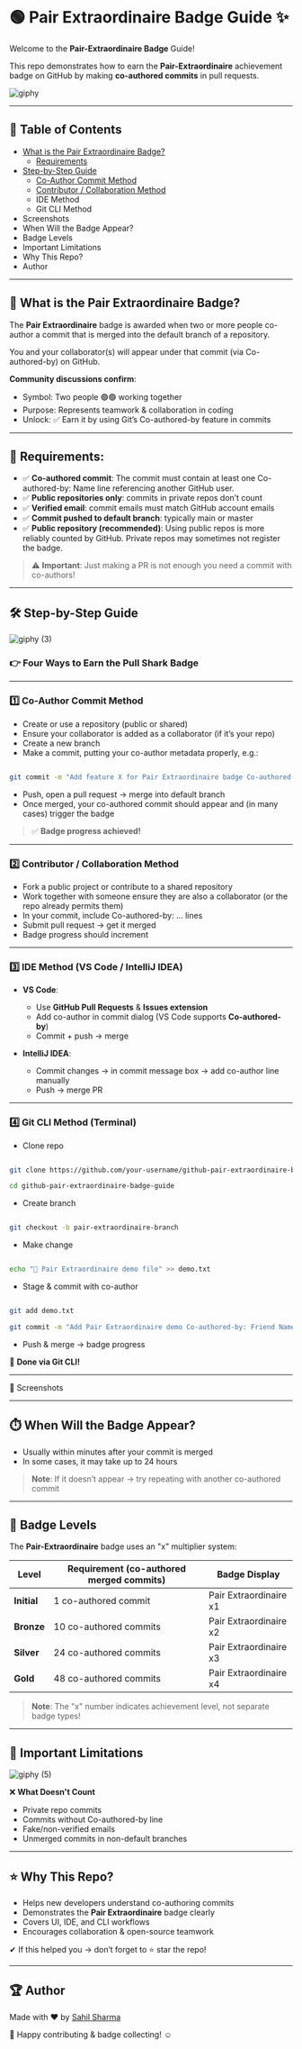 # 🟢 Pair Extraordinaire Badge Guide ✨

Welcome to the **Pair-Extraordinaire Badge** Guide!

This repo demonstrates how to earn the **Pair-Extraordinaire** achievement badge on GitHub by making **co-authored commits** in pull requests.

![giphy](https://github.com/user-attachments/assets/19a4d159-f9e0-425f-a6f8-5352b66a9d2e)

---

## 📢 Table of Contents

- [What is the Pair Extraordinaire Badge?](#-what-is-the-pair-extraordinaire-badge)
  - [Requirements](#-requirements)
- [Step-by-Step Guide](#%EF%B8%8F-step-by-step-guide)
  - [Co-Author Commit Method](#)
  - [Contributor / Collaboration Method](#)
  - IDE Method
  - Git CLI Method
- Screenshots
- When Will the Badge Appear?
- Badge Levels
- Important Limitations
- Why This Repo?
- Author

---

##  📌 What is the Pair Extraordinaire Badge?

The **Pair Extraordinaire** badge is awarded when two or more people co-author a commit that is merged into the default branch of a repository.

You and your collaborator(s) will appear under that commit (via Co-authored-by) on GitHub.

**Community discussions confirm**:
- Symbol: Two people 🟢🟢 working together
- Purpose: Represents teamwork & collaboration in coding
- Unlock: ✅ Earn it by using Git’s Co-authored-by feature in commits

---

## 🔻 Requirements:

- ✅ **Co-authored commit**: The commit must contain at least one Co-authored-by: Name <email> line referencing another GitHub user.
- ✅ **Public repositories only**: commits in private repos don’t count
- ✅ **Verified email**: commit emails must match GitHub account emails
- ✅ **Commit pushed to default branch**: typically main or master
- ✅ **Public repository (recommended)**: Using public repos is more reliably counted by GitHub. Private repos may sometimes not register the badge.

> ⚠️ **Important**: Just making a PR is not enough you need a commit with co-authors!

---

## 🛠️ Step-by-Step Guide

![giphy (3)](https://github.com/user-attachments/assets/de1c4e89-ab71-4705-b1b1-74a82a8ba6f0)

### 👉 Four Ways to Earn the Pull Shark Badge

---

### 1️⃣ Co-Author Commit Method

  -  Create or use a repository (public or shared)
  -  Ensure your collaborator is added as a collaborator (if it’s your repo)
  -  Create a new branch
  -  Make a commit, putting your co-author metadata properly, e.g.:

```bash

git commit -m "Add feature X for Pair Extraordinaire badge Co-authored-by: Collaborator Name <collab@example.com>"

```

  -  Push, open a pull request → merge into default branch
  -  Once merged, your co-authored commit should appear and (in many cases) trigger the badge

>  ✅ **Badge progress achieved!**

---

### 2️⃣ Contributor / Collaboration Method

  -  Fork a public project or contribute to a shared repository
  -  Work together with someone ensure they are also a collaborator (or the repo already permits them)
  -  In your commit, include Co-authored-by: … lines
  -  Submit pull request → get it merged
  -  Badge progress should increment

---

### 3️⃣ IDE Method (VS Code / IntelliJ IDEA)

-  **VS Code**:
    -  Use **GitHub Pull Requests** & **Issues extension**
    -  Add co-author in commit dialog (VS Code supports **Co-authored-by**)
    -  Commit + push → merge

-  **IntelliJ IDEA**:
    -  Commit changes → in commit message box → add co-author line manually
    -  Push → merge PR

---

###  4️⃣ Git CLI Method (Terminal)

  -  Clone repo

```bash

git clone https://github.com/your-username/github-pair-extraordinaire-badge-guide.git

cd github-pair-extraordinaire-badge-guide

```

  -  Create branch

```bash

git checkout -b pair-extraordinaire-branch

```

  -  Make change

```bash

echo "🤝 Pair Extraordinaire demo file" >> demo.txt

```

  -  Stage & commit with co-author

```bash

git add demo.txt

git commit -m "Add Pair Extraordinaire demo Co-authored-by: Friend Name <friend@example.com>"

```

  -  Push & merge → badge progress

🎯 **Done via Git CLI!**

---

📸 Screenshots

---

##  ⏱️ When Will the Badge Appear?

-  Usually within minutes after your commit is merged
-  In some cases, it may take up to 24 hours

>  **Note**: If it doesn’t appear → try repeating with another co-authored commit

---

## 🏅 Badge Levels

The **Pair-Extraordinaire** badge uses an "x" multiplier system:

| Level       | Requirement (co-authored merged commits)            | Badge Display          |
| ----------- | ---------------------- | ---------------------- |
| **Initial** | 1 co-authored commit   | Pair Extraordinaire x1 |
| **Bronze**  | 10 co-authored commits | Pair Extraordinaire x2 |
| **Silver**  | 24 co-authored commits | Pair Extraordinaire x3 |
| **Gold**    | 48 co-authored commits | Pair Extraordinaire x4 |

> **Note**: The "x" number indicates achievement level, not separate badge types!

---

## 🚫 Important Limitations

![giphy (5)](https://github.com/user-attachments/assets/d84c9fde-c973-4bfe-9fcd-f5d26c69a16d)

❌ **What Doesn't Count**

  -  Private repo commits
  -  Commits without Co-authored-by line
  -  Fake/non-verified emails
  -  Unmerged commits in non-default branches

---

## ⭐ Why This Repo?

  -  Helps new developers understand co-authoring commits
  -  Demonstrates the **Pair Extraordinaire** badge clearly
  -  Covers UI, IDE, and CLI workflows
  -  Encourages collaboration & open-source teamwork

✔ If this helped you → don’t forget to ⭐ star the repo!

---

## 🏆 Author

Made with ❤️ by [Sahil Sharma](https://github.com/sahil-me)

🎈 Happy contributing & badge collecting! :relaxed:
